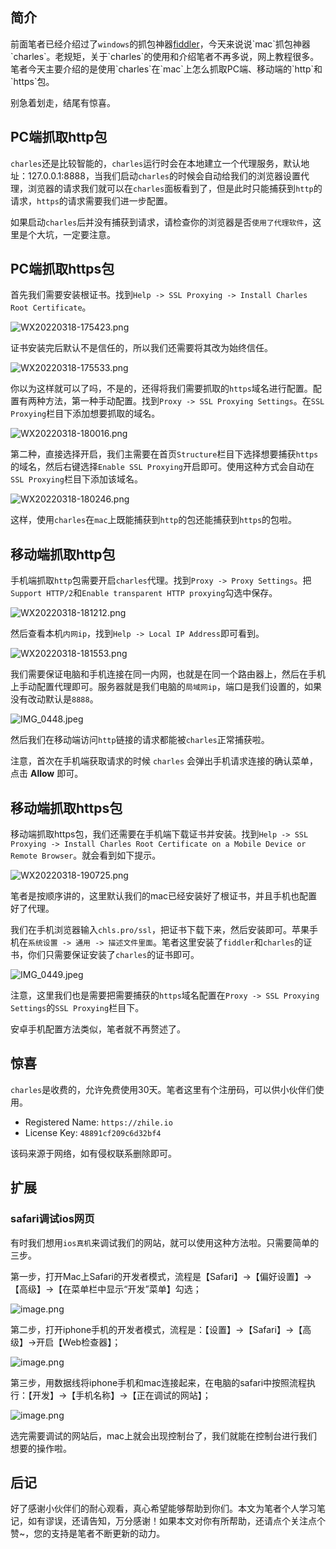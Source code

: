 ## 简介

前面笔者已经介绍过了`windows`的抓包神器[fiddler](https://juejin.cn/post/7044413786341507079 "https://juejin.cn/post/7044413786341507079")，今天来说说`mac`抓包神器`charles`。老规矩，关于`charles`的使用和介绍笔者不再多说，网上教程很多。笔者今天主要介绍的是使用`charles`在`mac`上怎么抓取PC端、移动端的`http`和`https`包。

别急着划走，结尾有惊喜。

## PC端抓取http包

`charles`还是比较智能的，`charles`运行时会在本地建立一个代理服务，默认地址：127.0.0.1:8888，当我们启动`charles`的时候会自动给我们的浏览器设置代理，浏览器的请求我们就可以在`charles`面板看到了，但是此时只能捕获到`http`的请求，`https`的请求需要我们进一步配置。

如果启动`charles`后并没有捕获到请求，请检查你的浏览器是否`使用了代理软件`，这里是个大坑，一定要注意。

## PC端抓取https包

首先我们需要安装根证书。找到`Help -> SSL Proxying -> Install Charles Root Certificate`。

![WX20220318-175423.png](https://p3-juejin.byteimg.com/tos-cn-i-k3u1fbpfcp/029dbaa5a7824b53ac2a714a50751932~tplv-k3u1fbpfcp-zoom-in-crop-mark:4536:0:0:0.awebp?)

证书安装完后默认不是信任的，所以我们还需要将其改为始终信任。

![WX20220318-175533.png](https://p1-juejin.byteimg.com/tos-cn-i-k3u1fbpfcp/c203a82b2ae741ce80a85296fb66c15c~tplv-k3u1fbpfcp-zoom-in-crop-mark:4536:0:0:0.awebp?)

你以为这样就可以了吗，不是的，还得将我们需要抓取的`https`域名进行配置。配置有两种方法，第一种手动配置。找到`Proxy -> SSL Proxying Settings`。在`SSL Proxying`栏目下添加想要抓取的域名。

![WX20220318-180016.png](https://p3-juejin.byteimg.com/tos-cn-i-k3u1fbpfcp/0a459ba33f0b4a20b60adacd94276fa5~tplv-k3u1fbpfcp-zoom-in-crop-mark:4536:0:0:0.awebp?)

第二种，直接选择开启，我们主需要在首页`Structure`栏目下选择想要捕获`https`的域名，然后右键选择`Enable SSL Proxying`开启即可。使用这种方式会自动在`SSL Proxying`栏目下添加该域名。

![WX20220318-180246.png](https://p9-juejin.byteimg.com/tos-cn-i-k3u1fbpfcp/c3f86e6c33974dcf84345dcd60e4a903~tplv-k3u1fbpfcp-zoom-in-crop-mark:4536:0:0:0.awebp?)

这样，使用`charles`在`mac`上既能捕获到`http`的包还能捕获到`https`的包啦。

## 移动端抓取http包

手机端抓取`http`包需要开启`charles`代理。找到`Proxy -> Proxy Settings`。把`Support HTTP/2`和`Enable transparent HTTP proxying`勾选中保存。

![WX20220318-181212.png](https://p6-juejin.byteimg.com/tos-cn-i-k3u1fbpfcp/0cdae947edc2446abdb31714646f726f~tplv-k3u1fbpfcp-zoom-in-crop-mark:4536:0:0:0.awebp?)

然后查看本机`内网ip`，找到`Help -> Local IP Address`即可看到。

![WX20220318-181553.png](https://p1-juejin.byteimg.com/tos-cn-i-k3u1fbpfcp/6e1cab583ae249cbaaa52588850988d2~tplv-k3u1fbpfcp-zoom-in-crop-mark:4536:0:0:0.awebp?)

我们需要保证电脑和手机连接在同一内网，也就是在同一个路由器上，然后在手机上手动配置代理即可。服务器就是我们电脑的`局域网ip`，端口是我们设置的，如果没有改动默认是`8888`。

![IMG_0448.jpeg](https://p6-juejin.byteimg.com/tos-cn-i-k3u1fbpfcp/910092ee25614edbb9cde2cff1dfccf0~tplv-k3u1fbpfcp-zoom-in-crop-mark:4536:0:0:0.awebp?)

然后我们在移动端访问`http`链接的请求都能被`charles`正常捕获啦。

注意，首次在手机端获取请求的时候 `charles` 会弹出手机请求连接的确认菜单，点击 **Allow** 即可。

## 移动端抓取https包

移动端抓取https包，我们还需要在手机端下载证书并安装。找到`Help -> SSL Proxying -> Install Charles Root Certificate on a Mobile Device or Remote Browser`。就会看到如下提示。

![WX20220318-190725.png](https://p6-juejin.byteimg.com/tos-cn-i-k3u1fbpfcp/91643f8a407a4f5c9649aa26852b604f~tplv-k3u1fbpfcp-zoom-in-crop-mark:4536:0:0:0.awebp?)

笔者是按顺序讲的，这里默认我们的mac已经安装好了根证书，并且手机也配置好了代理。

我们在手机浏览器输入`chls.pro/ssl`，把证书下载下来，然后安装即可。苹果手机在`系统设置 -> 通用 -> 描述文件里面`。笔者这里安装了`fiddler`和`charles`的证书，你们只需要保证安装了`charles`的证书即可。

![IMG_0449.jpeg](https://p1-juejin.byteimg.com/tos-cn-i-k3u1fbpfcp/7068944086d64d279522c077f831aecf~tplv-k3u1fbpfcp-zoom-in-crop-mark:4536:0:0:0.awebp?)

注意，这里我们也是需要把需要捕获的`https`域名配置在`Proxy -> SSL Proxying Settings`的`SSL Proxying`栏目下。

安卓手机配置方法类似，笔者就不再赘述了。

## 惊喜

`charles`是收费的，允许免费使用30天。笔者这里有个注册码，可以供小伙伴们使用。

-   Registered Name: `https://zhile.io`
-   License Key: `48891cf209c6d32bf4`

该码来源于网络，如有侵权联系删除即可。

## 扩展

### safari调试ios网页

有时我们想用`ios真机`来调试我们的网站，就可以使用这种方法啦。只需要简单的三步。

第一步，打开Mac上Safari的开发者模式，流程是【Safari】->【偏好设置】->【高级】->【在菜单栏中显示“开发”菜单】勾选；

![image.png](https://p6-juejin.byteimg.com/tos-cn-i-k3u1fbpfcp/0cb36859b7f44847aa17e841aefed4f6~tplv-k3u1fbpfcp-zoom-in-crop-mark:4536:0:0:0.awebp?)

第二步，打开iphone手机的开发者模式，流程是：【设置】->【Safari】->【高级】->开启【Web检查器】；

![image.png](https://p3-juejin.byteimg.com/tos-cn-i-k3u1fbpfcp/dcf7e58ebc1647e2a8dc0050ab574262~tplv-k3u1fbpfcp-zoom-in-crop-mark:4536:0:0:0.awebp?)

第三步，用数据线将iphone手机和mac连接起来，在电脑的safari中按照流程执行：【开发】->【手机名称】->【正在调试的网站】；

![image.png](https://p3-juejin.byteimg.com/tos-cn-i-k3u1fbpfcp/ccaed994aa8046c4aba4726e34136301~tplv-k3u1fbpfcp-zoom-in-crop-mark:4536:0:0:0.awebp?)

选完需要调试的网站后，mac上就会出现控制台了，我们就能在控制台进行我们想要的操作啦。

## 后记

好了感谢小伙伴们的耐心观看，真心希望能够帮助到你们。本文为笔者个人学习笔记，如有谬误，还请告知，万分感谢！如果本文对你有所帮助，还请点个关注点个赞~，您的支持是笔者不断更新的动力。